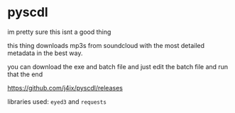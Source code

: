 # pyscdl
im pretty sure this isnt a good thing

this thing downloads mp3s from soundcloud with the most detailed metadata in the best way.

you can download the exe and batch file and just edit the batch file and run that
the end

https://github.com/j4ix/pyscdl/releases

libraries used: `eyed3` and `requests`
